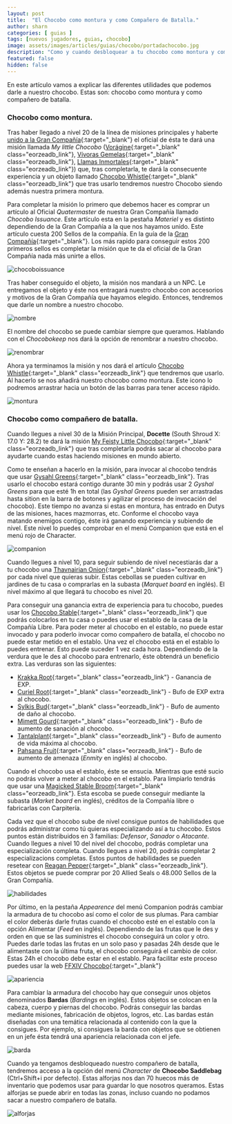 ```yaml
---
layout: post
title:  "El Chocobo como montura y como Compañero de Batalla."
author: sharn
categories: [ guias ]
tags: [nuevos jugadores, guias, chocobo]
image: assets/images/articles/guias/chocobo/portadachocobo.jpg
description: "Como y cuando desbloquear a tu chocobo como montura y como compañero de batalla."
featured: false
hidden: false
---
```


En este artículo vamos a explicar las diferentes utilidades que podemos darle a nuestro chocobo. Estas son: chocobo como montura y como compañero de batalla.

### Chocobo como montura.

Tras haber llegado a nivel 20 de la línea de misiones principales y haberte [unido a la Gran Compañía](/guia-facciones/){:target="_blank"} el oficial de ésta te dará una misión llamada *My little Chocobo* ([Vorágine](https://na.finalfantasyxiv.com/lodestone/playguide/db/quest/2aac1dcda64/){:target="_blank" class="eorzeadb_link"}, [Vívoras Gemelas](https://na.finalfantasyxiv.com/lodestone/playguide/db/quest/1ddd53e642c/){:target="_blank" class="eorzeadb_link"}, [Llamas Inmortales](https://na.finalfantasyxiv.com/lodestone/playguide/db/quest/cdf5de09896/){:target="_blank" class="eorzeadb_link"}) que, tras completarla, te dará la consecuente experiencia y un objeto llamado [Chocobo Whistle](https://na.finalfantasyxiv.com/lodestone/playguide/db/item/85f78cb2a87/){:target="_blank" class="eorzeadb_link"} que tras usarlo tendremos nuestro Chocobo siendo además nuestra primera montura.

Para completar la misión lo primero que debemos hacer es comprar un artículo al Oficial *Quatermaster* de nuestra Gran Compañía llamado *Chocobo Issuance*. Este artículo esta en la pestaña *Materiel* y es distinto dependiendo de la Gran Compañía a la que nos hayamos unido. Este artículo cuesta 200 Sellos de la compañía. En la guía de la [Gran Compañía](/guia-facciones/){:target="_blank"}. Los más rapido para conseguir estos 200 primeros sellos es completar la misión que te da el oficial de la Gran Compañía nada más unirte a ellos.

![chocoboissuance](/assets/images/articles/guias/chocobo/chocoboissuance.jpg)

Tras haber conseguido el objeto, la misión nos mandará a un NPC. Le entregamos el objeto y éste nos entragará nuestro chocobo con accesorios y motivos de la Gran Compañía que hayamos elegido. Entonces, tendremos que darle un nombre a nuestro chocobo.

![nombre](/assets/images/articles/guias/chocobo/nombre.jpg)

El nombre del chocobo se puede cambiar siempre que queramos. Hablando con el *Chocobokeep* nos dará la opción de renombrar a nuestro chocobo.

![renombrar](/assets/images/articles/guias/chocobo/renombrar.jpg)

Ahora ya terminamos la misión y nos dará el artículo [Chocobo Whistle](https://na.finalfantasyxiv.com/lodestone/playguide/db/item/85f78cb2a87/){:target="_blank" class="eorzeadb_link"} que tendremos que usarlo. Al hacerlo se nos añadirá nuestro chocobo como montura. Este icono lo podremos arrastrar hacia un botón de las barras para tener acceso rápido.

![montura](/assets/images/articles/guias/chocobo/montura.jpg)


### Chocobo como compañero de batalla.

Cuando llegues a nivel 30 de la Misión Principal, **Docette** (South Shroud X: 17.0 Y: 28.2) te dará la misión [My Feisty Little Chocobo](https://na.finalfantasyxiv.com/lodestone/playguide/db/quest/d0c8145f2d1/){:target="_blank" class="eorzeadb_link"} que tras completarla podrás sacar al chocobo para ayudarte cuando estas haciendo misiones en mundo abierto.

Como te enseñan a hacerlo en la misión, para invocar al chocobo tendrás que usar [Gysahl Greens](https://na.finalfantasyxiv.com/lodestone/playguide/db/item/eeca86f98cc/){:target="_blank" class="eorzeadb_link"}. Tras usarlo el chocobo estará contigo durante 30 min y podrás usar 2 *Gyshal Greens* para que esté 1h en total (las *Gyshal Greens* pueden ser arrastradas hasta sition en la barra de botones y agilizar el proceso de invocación del chocobo). Este tiempo no avanza si estas en montura, has entrado en Dutys de las misiones, haces mazmorras, etc. Conforme el chocobo vaya matando enemigos contigo, éste irá ganando experiencia y subiendo de nivel. Este nivel lo puedes comprobar en el menú Companion que está en el menú rojo de Character.

![companion](/assets/images/articles/guias/chocobo/companion.jpg)

Cuando llegues a nivel 10, para seguir subiendo de nivel necestiarás dar a tu chocobo una [Thavnairian Onion](https://eu.finalfantasyxiv.com/lodestone/playguide/db/item/cd8f0584d92/){:target="_blank" class="eorzeadb_link"} por cada nivel que quieras subir. Estas cebollas se pueden cultivar en jardines de tu casa o comprarlas en la subasta (*Marquet board* en inglés). El nivel máximo al que llegará tu chocobo es nivel 20.

Para conseguir una ganancia extra de experiencia para tu chocobo, puedes usar los [Chocobo Stable](https://na.finalfantasyxiv.com/lodestone/playguide/db/item/2b885d683f8/){:target="_blank" class="eorzeadb_link"} que podrás colocarlos en tu casa o puedes usar el establo de la casa de la Compañía Libre. Para poder meter al chocobo en el establo, no puede estar invocado y para poderlo invocar como compañero de batalla, el chocobo no puede estar metido en el establo. Una vez el chocobo está en el establo lo puedes entrenar. Esto puede suceder 1 vez cada hora. Dependiendo de la verdura que le des al chocobo para entrenarlo, éste obtendrá un beneficio extra. Las verduras son las siguientes:

- [Krakka Root](https://na.finalfantasyxiv.com/lodestone/playguide/db/item/3aa8dbfaebd/){:target="_blank" class="eorzeadb_link"} - Ganancia de EXP.
- [Curiel Root](https://na.finalfantasyxiv.com/lodestone/playguide/db/item/7896741c543/){:target="_blank" class="eorzeadb_link"} - Bufo de EXP extra al chocobo.
- [Sylkis Bud](https://na.finalfantasyxiv.com/lodestone/playguide/db/item/f7ac8dd09b8/){:target="_blank" class="eorzeadb_link"} - Bufo de aumento de daño al chocobo.
- [Mimett Gourd](https://eu.finalfantasyxiv.com/lodestone/playguide/db/item/5cde7f5e195/){:target="_blank" class="eorzeadb_link"} - Bufo de aumento de sanación al chocobo.
- [Tantalplant](https://na.finalfantasyxiv.com/lodestone/playguide/db/item/03ab0cda894/){:target="_blank" class="eorzeadb_link"} - Bufo de aumento de vida máxima al chocobo.
- [Pahsana Fruit](https://na.finalfantasyxiv.com/lodestone/playguide/db/item/334ddf482f0/){:target="_blank" class="eorzeadb_link"} - Bufo de aumento de amenaza (*Enmity* en inglés) al chocobo.

Cuando el chocobo usa el establo, éste se ensucia. Mientras que esté sucio no podrás volver a meter al chocobo en el establo. Para limpiarlo tendrás que usar una [Magicked Stable Broom](https://eu.finalfantasyxiv.com/lodestone/playguide/db/item/58af1380e89/){:target="_blank" class="eorzeadb_link"}. Esta escoba se puede conseguir mediante la subasta (*Market board* en inglés), créditos de la Compañía libre o fabricarlas con Carpitería.

Cada vez que el chocobo sube de nivel consigue puntos de habilidades que podrás administrar como tú quieras especializando así a tu chocobo. Estos puntos están distribuidos en 3 familias: *Defensor*, *Sanador* o *Atacante*. Cuando llegues a nivel 10 del nivel del chocobo, podrás completar una especialización completa. Cuando llegues a nivel 20, podrás completar 2 especializacions completas. Estos puntos de habilidades se pueden resetear con [Reagan Pepper](https://eu.finalfantasyxiv.com/lodestone/playguide/db/item/102abc133a5/){:target="_blank" class="eorzeadb_link"}. Estos objetos se puede comprar por 20 Allied Seals o 48.000 Sellos de la Gran Compañía.

![habilidades](/assets/images/articles/guias/chocobo/habilidades.jpg)

Por último, en la pestaña *Appearence* del menú Companion podrás cambiar la armadura de tu chocobo así como el color de sus plumas. Para cambiar el color deberás darle frutas cuando el chocobo esté en el establo con la opción Alimentar (*Feed* en inglés). Dependiendo de las frutas que le des y orden en que se las suministres el chocobo conseguirá un color y otro. Puedes darle todas las frutas en un solo paso y pasadas 24h desde que le alimentaste con la última fruta, el chocobo conseguirá el cambio de color. Estas 24h el chocobo debe estar en el establo. Para facilitar este proceso puedes usar la web [FFXIV Chocobo](https://ffxivchocobo.com/en){:target="_blank"}

![apariencia](/assets/images/articles/guias/chocobo/apariencia.jpg)

Para cambiar la armadura del chocobo hay que conseguir unos objetos denominados **Bardas** (*Bardings* en inglés). Estos objetos se colocan en la cabeza, cuerpo y piernas del chocobo. Podrás conseguir las bardas mediante misiones, fabricación de objetos, logros, etc. Las bardas están diseñadas con una temática relacionada al contenido con la que la consigues. Por ejemplo, si consigues la barda con objetos que se obtienen en un jefe ésta tendrá una apariencia relacionada con el jefe.

![barda](/assets/images/articles/guias/chocobo/barda.jpg)

Cuando ya tengamos desbloqueado nuestro compañero de batalla, tendremos acceso a la opción del menú *Character* de **Chocobo Saddlebag** (Ctrl+Shift+i por defecto). Estas alforjas nos dan 70 huecos más de inventario que podemos usar para guardar lo que nosotros queramos. Estas alforjas se puede abrir en todas las zonas, incluso cuando no podamos sacar a nuestro compañero de batalla.

![alforjas](/assets/images/articles/guias/chocobo/alforjas.jpg)